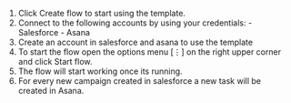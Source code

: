 1. Click Create flow to start using the template.
2. Connect to the following accounts by using your credentials:
        - Salesforce
        - Asana
3. Create an account in salesforce and asana to use the template
4. To start the flow open the options menu [⋮] on the right upper corner and click Start flow.
5. The flow will start working once its running.
6. For every new campaign created in salesforce a new task will be created in Asana.
